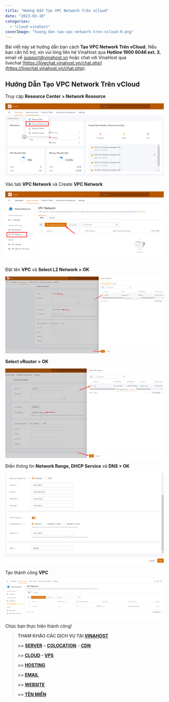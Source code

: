 ```yaml
---
title: "Hướng Dẫn Tạo VPC Network Trên vCloud"
date: "2023-03-10"
categories: 
  - "cloud-vinahost"
coverImage: "huong-dan-tao-vpc-network-tren-vcloud-0.png"
---
```


Bài viết này sẽ hướng dẫn bạn cách **Tạo VPC Network Trên vCloud.** Nếu bạn cần hỗ trợ, xin vui lòng liên hệ VinaHost qua **Hotline 1900 6046 ext. 3**, email về [support@vinahost.vn](mailto:support@vinahost.vn) hoặc chat với VinaHost qua livechat [https://livechat.vinahost.vn/chat.php](https://livechat.vinahost.vn/chat.php).

## Hướng Dẫn **Tạo** **VPC Network Trên vCloud**

Truy cập **Resource Center > Network Resource**

![](images/huong-dan-tao-vpc-network-tren-vcloud-1.png)

Vào tab **VPC Network** và Create **VPC Network**

![](images/huong-dan-tao-vpc-network-tren-vcloud-2.png)

Đặt tên **VPC** và **Select L2 Network > OK**

![](images/huong-dan-tao-vpc-network-tren-vcloud-3.png)

**Select vRouter > OK**

![](images/huong-dan-tao-vpc-network-tren-vcloud-4.png)

Điền thông tin **Network Range, DHCP Service** và **DNS > OK**

![](images/huong-dan-tao-vpc-network-tren-vcloud-5.png)

Tạo thành công **VPC**

![ VPC Network](images/huong-dan-tao-vpc-network-tren-vcloud-6.png)

Chúc bạn thực hiện thành công!

> **THAM KHẢO CÁC DỊCH VỤ TẠI [VINAHOST](https://vinahost.vn/)**
> 
> **\>>** [**SERVER**](https://vinahost.vn/thue-may-chu-rieng/) **–** [**COLOCATION**](https://vinahost.vn/colocation.html) – [**CDN**](https://vinahost.vn/dich-vu-cdn-chuyen-nghiep)
> 
> **\>> [CLOUD](https://vinahost.vn/cloud-server-gia-re/) – [VPS](https://vinahost.vn/vps-ssd-chuyen-nghiep/)**
> 
> **\>> [HOSTING](https://vinahost.vn/wordpress-hosting)**
> 
> **\>> [EMAIL](https://vinahost.vn/email-hosting)**
> 
> **\>> [WEBSITE](http://vinawebsite.vn/)**
> 
> **\>> [TÊN MIỀN](https://vinahost.vn/ten-mien-gia-re/)**
